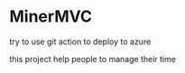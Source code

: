 # MinerMVC


try to use git action to deploy to azure

this project help people to manage their time
